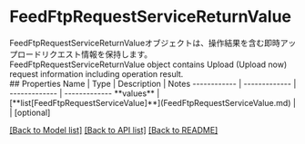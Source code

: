 # FeedFtpRequestServiceReturnValue

<div lang=\"ja\">FeedFtpRequestServiceReturnValueオブジェクトは、操作結果を含む即時アップロードリクエスト情報を保持します。</div> <div lang=\"en\">FeedFtpRequestServiceReturnValue object contains Upload (Upload now) request information including operation result.</div> 
## Properties
Name | Type | Description | Notes
------------ | ------------- | ------------- | -------------
**values** | [**list[FeedFtpRequestServiceValue]**](FeedFtpRequestServiceValue.md) |  | [optional] 

[[Back to Model list]](../README.md#documentation-for-models) [[Back to API list]](../README.md#documentation-for-api-endpoints) [[Back to README]](../README.md)


